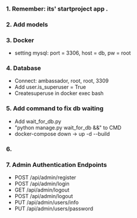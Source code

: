 ### 1. Remember: its' startproject app .
### 2. Add models
### 3. Docker
- setting mysql: port = 3306, host = db, pw = root
### 4. Database
- Connect: ambassador, root, root, 3309
- Add user.is_superuser = True
- Createsuperuse in docker exec bash
### 5. Add command to fix db waiting
- Add wait_for_db.py 
- "python manage.py wait_for_db &&" to CMD 
- docker-compose down -> up -d --build
### 6. 
### 7. Admin Authentication Endpoints
- POST /api/admin/register
- POST /api/admin/login
- GET /api/admin/logout
- POST /api/admin/logout
- PUT /api/admin/users/info
- PUT /api/admin/users/password